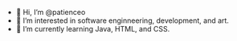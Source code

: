 - 👋 Hi, I’m @patienceo
- 👀 I’m interested in software enginneering, development, and art. 
- 🌱 I’m currently learning Java, HTML, and CSS.

<!---
- 💞️ I’m looking to collaborate on ...
- 📫 How to reach me ...
patienceo/patienceo is a ✨ special ✨ repository because its `README.md` (this file) appears on your GitHub profile.
You can click the Preview link to take a look at your changes.
--->
